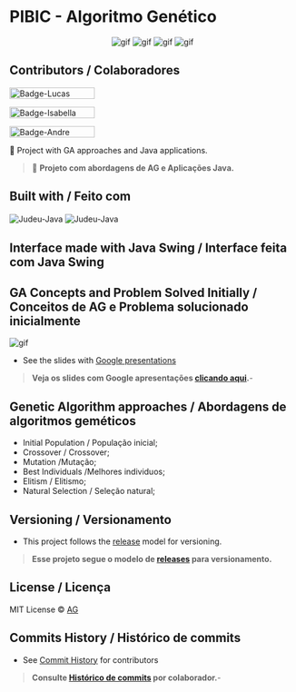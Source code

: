 # PIBIC  - Algoritmo Genético  
  <div align="center" height="20" width="150" >
  
  ![gif](https://github.com/lramon2001/Algoritmo-Genetico-UnB/blob/main/dna2.gif) ![gif](https://github.com/lramon2001/Algoritmo-Genetico-UnB/blob/main/dna2.gif) ![gif](https://github.com/lramon2001/Algoritmo-Genetico-UnB/blob/main/dna2.gif) ![gif](https://github.com/lramon2001/Algoritmo-Genetico-UnB/blob/main/dna2.gif) 
  
</div>


## Contributors / Colaboradores
[<img align="center" alt="Badge-Lucas" height="20" width="150" src="https://github.com/lramon2001/Algoritmo-Genetico-UnB/blob/main/badgeLucas.png">](https://github.com/lramon2001)

[<img align="center" alt="Badge-Isabella" height="20" width="150" src="https://github.com/lramon2001/Algoritmo-Genetico-UnB/blob/main/badgeIsabella.png">](https://github.com/isabelacgmsa)

[<img align="center" alt="Badge-Andre" height="20" width="150" src="https://github.com/lramon2001/Algoritmo-Genetico-UnB/blob/main/badgeAndre.png">](https://github.com/andrelanna)

:dna: Project with GA approaches and Java applications. 

> :dna: **Projeto com abordagens de AG e Aplicações Java.**

## Built with / Feito com
<img align="center" alt="Judeu-Java" src="https://camo.githubusercontent.com/f6c777e8c5c9ae4a6331664dab0a10c4cc3a1895ac3ababcc39b53058ba145d2/68747470733a2f2f696d672e736869656c64732e696f2f7374617469632f76313f7374796c653d666f722d7468652d6261646765266d6573736167653d4a61766126636f6c6f723d303037333936266c6f676f3d4a617661266c6f676f436f6c6f723d464646464646266c6162656c3d">

<img align="center" alt="Judeu-Java" src="https://camo.githubusercontent.com/da40416d43937d38524a9299f8c959f5f5b311bd66abc35df5599e0c0c1e4cbb/68747470733a2f2f696d672e736869656c64732e696f2f7374617469632f76313f7374796c653d666f722d7468652d6261646765266d6573736167653d4170616368652b4e65744265616e732b49444526636f6c6f723d314236414336266c6f676f3d4170616368652b4e65744265616e732b494445266c6f676f436f6c6f723d464646464646266c6162656c3d">

## Interface made with Java Swing / Interface feita com Java Swing
## GA Concepts and Problem Solved Initially / Conceitos de AG e Problema solucionado inicialmente
![gif](https://media.giphy.com/media/FbNbabsaQ0TbGve4pO/giphy.gif)
- See the slides with [Google presentations](https://docs.google.com/presentation/d/1n5XtpDO8gU5hRXaPw6fF1EXiM73fNK_hisIPqPIqvBI/edit?usp=sharing) 

> **Veja os slides com Google apresentações [clicando aqui](https://docs.google.com/presentation/d/1n5XtpDO8gU5hRXaPw6fF1EXiM73fNK_hisIPqPIqvBI/edit?usp=sharing).**-

## Genetic Algorithm approaches / Abordagens de algoritmos geméticos
- Initial Population / População inicial;
- Crossover / Crossover;
- Mutation /Mutação;
- Best Individuals /Melhores individuos;
- Elitism / Elitismo;
- Natural Selection / Seleção natural;

## Versioning / Versionamento
- This project follows the [release]() model for versioning.

> **Esse projeto segue o modelo de [releases]() para versionamento.**

## License / Licença
MIT License © [AG](https://github.com/lramon2001/Algoritmo-Genetico-UnB/blob/main/LICENSE)

## Commits History / Histórico de commits
- See [Commit History](https://github.com/lramon2001/Algoritmo-Genetico-UnB/commits/main) for contributors

> **Consulte [Histórico de commits](https://github.com/lramon2001/Algoritmo-Genetico-UnB/commits/main) por colaborador.**-
